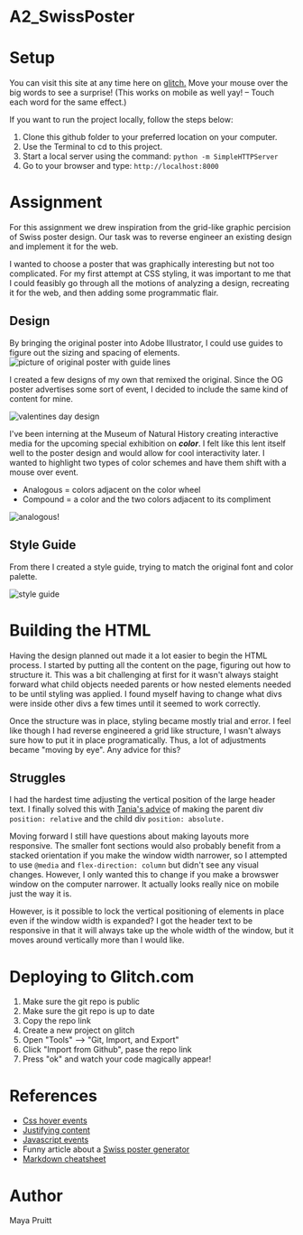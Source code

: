 # A2_SwissPoster

# Setup

You can visit this site at any time here on [glitch.](https://pruitt-a2-swissposter.glitch.me)
Move your mouse over the big words to see a surprise!
(This works on mobile as well yay! – Touch each word for the same effect.)

If you want to run the project locally, follow the steps below:

1. Clone this github folder to your preferred location on your computer. 
2. Use the Terminal to cd to this project. 
3. Start a local server using the command: ```python -m SimpleHTTPServer```
4. Go to your browser and type: ```http://localhost:8000```

# Assignment

For this assignment we drew inspiration from the grid-like graphic percision of Swiss poster design. Our task was to reverse engineer an existing design and implement it for the web.

I wanted to choose a poster that was graphically interesting but not too complicated. For my first attempt at CSS styling, it was important to me that I could feasibly go through all the motions of analyzing a design, recreating it for the web, and then adding some programmatic flair.

## Design

By bringing the original poster into Adobe Illustrator, I could use guides to figure out the sizing and spacing of elements. 
![picture of original poster with guide lines](https://github.com/mayapruitt/A2_SwissPoster/blob/master/documentation/original_reverseEngineering.png)

I created a few designs of my own that remixed the original. Since the OG poster advertises some sort of event, I decided to include the same kind of content for mine.

![valentines day design](https://github.com/mayapruitt/A2_SwissPoster/blob/master/documentation/valentines_idea.png)

I've been interning at the Museum of Natural History creating interactive media for the upcoming special exhibition on ***color***. I felt like this lent itself well to the poster design and would allow for cool interactivity later. I wanted to highlight two types of color schemes and have them shift with a mouse over event.
- Analogous = colors adjacent on the color wheel 
- Compound = a color and the two colors adjacent to its compliment  

![analogous](https://github.com/mayapruitt/A2_SwissPoster/blob/master/documentation/swiss_poster-03.png)!

## Style Guide
From there I created a style guide, trying to match the original font and color palette. 


![style guide](https://github.com/mayapruitt/A2_SwissPoster/blob/master/documentation/style_guide.png)

# Building the HTML

Having the design planned out made it a lot easier to begin the HTML process. I started by putting all the content on the page, figuring out how to structure it. This was a bit challenging at first for it wasn't always staight forward what child objects needed parents or how nested elements needed to be until styling was applied. I found myself having to change what divs were inside other divs a few times until it seemed to work correctly. 

Once the structure was in place, styling became mostly trial and error. I feel like though I had reverse engineered a grid like structure, I wasn't always sure how to put it in place programatically. Thus, a lot of adjustments became "moving by eye". Any advice for this?

## Struggles 

I had the hardest time adjusting the vertical position of the large header text. I finally solved this with [Tania's advice](https://www.taniarascia.com/overview-of-css-concepts/) of making the parent div ```position: relative``` and the child div ```position: absolute.```

Moving forward I still have questions about making layouts more responsive. The smaller font sections would also probably benefit from a stacked orientation if you make the window width narrower, so I attempted to use ```@media``` and ```flex-direction: column``` but didn't see any visual changes. However, I only wanted this to change if you make a browswer window on the computer narrower. It actually looks really nice on mobile just the way it is. 

However, is it possible to lock the vertical positioning of elements in place even if the window width is expanded? I got the header text to be responsive in that it will always take up the whole width of the window, but it moves around vertically more than I would like. 

# Deploying to Glitch.com
1. Make sure the git repo is public
2. Make sure the git repo is up to date
3. Copy the repo link
4. Create a new project on glitch
5. Open "Tools" --> "Git, Import, and Export"
6. Click "Import from Github", pase the repo link
7. Press "ok" and watch your code magically appear!

# References
- [Css hover events](https://www.opinions.co.il/ogdan/css-hover-element-affect-another/)
- [Justifying content](https://css-tricks.com/almanac/properties/j/justify-content/)
- [Javascript events](https://github.com/itp-dwd/2020-spring/blob/master/guides/javascript-frontend-guide.md#javascript-events)
- Funny article about a [Swiss poster generator](https://mocoloco.com/swiss-poster-generator-by-ben-and-clark-duvall/)
- [Markdown cheatsheet](https://github.com/adam-p/markdown-here/wiki/Markdown-Cheatsheet)

# Author 
Maya Pruitt